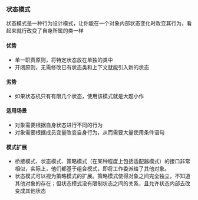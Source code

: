 ### 状态模式
状态模式是一种行为设计模式，让你能在一个对象内部状态变化时改变其行为，看起来就行改变了自身所属的类一样

#### 优势
* 单一职责原则，将特定状态放在单独的类中
* 开闭原则，无需修改已有状态类和上下文就能引入新的状态

#### 劣势
* 如果状态机只有有限几个状态，使用该模式就是大题小作

#### 适用场景
* 对象需要根据自身状态进行不同的行为
* 对象需要根据成员变量改变自身行为，从而需要大量使用条件语句

#### 模式扩展
* 桥接模式、状态模式、策略模式（在某种程度上包括适配器模式）的接口非常相似，实际上，他们都基于组合模式，即将工作委派给了其他对象。
* 状态模式可以视为策略模式的扩展。策略模式使得对象之间完全独立，不知道其他对象的存在；但状态模式没有限制状态之间的关系，且允许状态内部去改变成其他状态